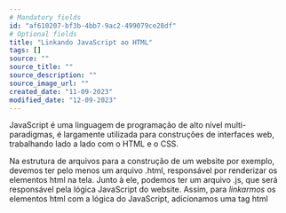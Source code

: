 ```yaml
---
# Mandatory fields
id: "af610207-bf3b-4bb7-9ac2-499079ce28df"
# Optional fields
title: "Linkando JavaScript ao HTML"
tags: []
source: ""
source_title: ""
source_description: ""
source_image_url: ""
created_date: "11-09-2023"
modified_date: "12-09-2023"
---
```

JavaScript é uma linguagem de programação de alto nível multi-paradigmas, é largamente utilizada para construções de interfaces web, trabalhando lado a lado com o HTML e o CSS.

Na estrutura de arquivos para a construção de um website por exemplo, devemos ter pelo menos um arquivo .html, responsável por renderizar os elementos html na tela. Junto à ele, podemos ter um arquivo .js, que será responsável pela lógica JavaScript do website. Assim, para *linkarmos* os elementos html com a lógica do JavaScript, adicionamos uma tag html *<script>* ao final do *<body>* do html.

```
<!DOCTYPE html>
<html lang="en">
  <head>
    <meta charset="UTF-8" />
    <meta name="viewport" content="width=device-width, initial-scale=1.0" />
    <title>Document</title>
  </head>
  <body>
    <h1>JavaScript Fundamentos - 1</h1>

    <script src="main.js"></script>
  </body>
</html>
```

Neste exemplo, na estrutura do repositório, temos um arquivo html (chamado de index.html) e outro arquivo JavaScript chamado main.js. Este arquivo por sua vez está sendo conectado ou linkado ao html por meio da tag *<script>* como mencionado anteriormente, ao final do elemento *<body>* no html.